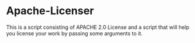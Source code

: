 # Apache-Licenser
This is a script consisting of APACHE 2.0 License and a script that will help you license your work by passing some arguments to it.
